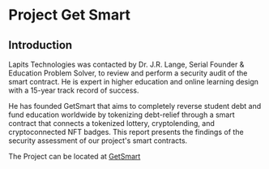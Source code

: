 # Project Get Smart

## Introduction
Lapits Technologies was contacted by Dr. J.R. Lange, Serial Founder & Education Problem Solver, to review and perform a security audit of the smart contract. He is expert in higher education and online learning design with a 15-year track record of success.

He has founded GetSmart that aims to completely reverse student debt and fund education worldwide by tokenizing debt-relief through a smart contract that connects a tokenized lottery, cryptolending, and cryptoconnected NFT badges. This report presents the findings of the security assessment of our project's smart contracts. 

The Project can be located at <a href="https://get-smart.net/">GetSmart</a>
